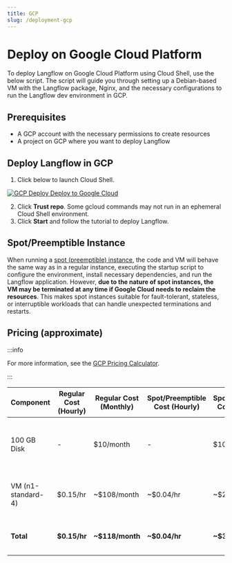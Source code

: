 ```yaml
---
title: GCP
slug: /deployment-gcp
---
```


# Deploy on Google Cloud Platform

To deploy Langflow on Google Cloud Platform using Cloud Shell, use the below script.
The script will guide you through setting up a Debian-based VM with the Langflow package, Nginx, and the necessary configurations to run the Langflow dev environment in GCP.

## Prerequisites

* A GCP account with the necessary permissions to create resources
* A project on GCP where you want to deploy Langflow

## Deploy Langflow in GCP

1. Click below to launch Cloud Shell.

[![GCP Deploy](/logos/cloud_deploy.svg) Deploy to Google Cloud](https://console.cloud.google.com/cloudshell/open?git_repo=https://github.com/langflow-ai/langflow&working_dir=scripts/gcp&shellonly=true&tutorial=walkthroughtutorial.md)

2. Click **Trust repo**. Some gcloud commands may not run in an ephemeral Cloud Shell environment.
3. Click **Start** and follow the tutorial to deploy Langflow.

## Spot/Preemptible Instance

When running a [spot (preemptible) instance](https://cloud.google.com/compute/docs/instances/preemptible), the code and VM will behave the same way as in a regular instance, executing the startup script to configure the environment, install necessary dependencies, and run the Langflow application. However, **due to the nature of spot instances, the VM may be terminated at any time if Google Cloud needs to reclaim the resources**. This makes spot instances suitable for fault-tolerant, stateless, or interruptible workloads that can handle unexpected terminations and restarts.

## Pricing (approximate)

:::info

For more information, see the [GCP Pricing Calculator](https://cloud.google.com/products/calculator?hl=en).

:::


| Component          | Regular Cost (Hourly) | Regular Cost (Monthly) | Spot/Preemptible Cost (Hourly) | Spot/Preemptible Cost (Monthly) | Notes                                                                      |
| ------------------ | --------------------- | ---------------------- | ------------------------------ | ------------------------------- | -------------------------------------------------------------------------- |
| 100 GB Disk        | -                     | $10/month              | -                              | $10/month                       | Disk cost remains the same for both regular and Spot/Preemptible VMs       |
| VM (n1-standard-4) | $0.15/hr              | ~$108/month            | ~$0.04/hr                      | ~$29/month                      | The VM cost can be significantly reduced using a Spot/Preemptible instance |
| **Total**          | **$0.15/hr**          | **~$118/month**        | **~$0.04/hr**                  | **~$39/month**                  | Total costs for running the VM and disk 24/7 for an entire month           |
